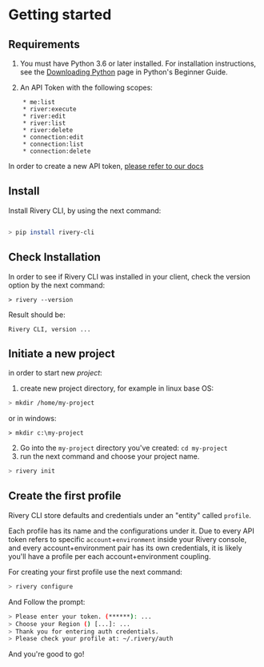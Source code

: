 # Getting started

## Requirements
1. You must have Python 3.6 or later installed.
For installation instructions, see the [Downloading Python](https://www.python.org/downloads/) page in Python's Beginner Guide.

2. An API Token with the following scopes:
```
    * me:list
    * river:execute
    * river:edit
    * river:list
    * river:delete
    * connection:edit
    * connection:list
    * connection:delete
```
In order to create a new API token, [please refer to our docs](https://rivery.io/docs/api-documentation)

## Install
Install Rivery CLI, by using the next command:

```bash

> pip install rivery-cli
```

## Check Installation
In order to see if Rivery CLI was installed in your client, check the version option by the next command:

```shell
> rivery --version
```

Result should be:

```shell
Rivery CLI, version ...
```

## Initiate a new project
in order to start new _project_:
1. create new project directory, for example in linux base OS:
```bash 
> mkdir /home/my-project
```
or in windows:
```shell
> mkdir c:\my-project
```

2. Go into the `my-project` directory you've created: `cd my-project`
3. run the next command and choose your project name.
```bash
> rivery init
```

## Create the first profile
Rivery CLI store defaults and credentials under an "entity" called `profile`. 

Each profile has its name and the configurations under it. Due to every API token refers
to specific `account`+`environment` inside your Rivery console, and every account+environment pair has
its own credentials, it is likely you'll have a profile per each account+environment coupling.

For creating your first profile use the next command:

```bash
> rivery configure
```

And Follow the prompt:
```bash
> Please enter your token. (******): ...
> Choose your Region () [...]: ...
> Thank you for entering auth credentials. 
> Please check your profile at: ~/.rivery/auth
```

And you're good to go!
